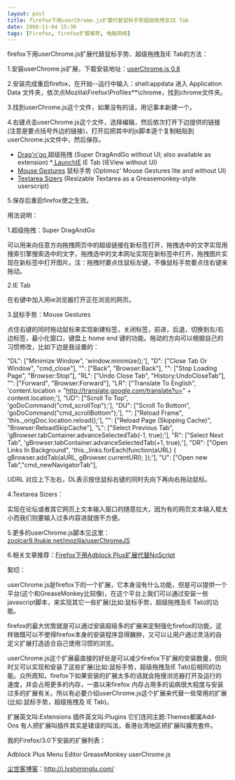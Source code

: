 ```yaml
---
layout: post
title: firefox下用userChrome.js扩展代替鼠标手势超级拖拽及IE Tab
date: 2008-11-04 15:30
tags: [Firefox, firefox扩展推荐, 电脑网络]
---
```

firefox下用userChrome.js扩展代替鼠标手势、超级拖拽及IE Tab的方法：

1.安装userChrome.js扩展，下载安装地址：<a href="http://mozilla.zeniko.ch/userchrome.js.xpi" target="_self">userChrome.js 0.8</a>

2.安装完成重启firefox，在开始--运行中输入：shell:appdata 进入 Application Data 文件夹，依次点Mozilla\Firefox\Profiles\**\chrome，找到chrome文件夹。

3.找到userChrome.js这个文件，如果没有的话，用记事本新建一个。

4.右键点击userChrome.js这个文件，选择编辑，然后依次打开下边提供的链接(注意是要点括号外边的链接)，打开后把其中的js脚本逐个复制粘贴到userChrome.js文件中，然后保存。

* <a href="http://www.google.com/notebook/public/11634302882914805260/BDRFtDAoQ1_f0s9Yj?hl=en" target="_self">Drag'n'go </a>超级拖拽 (Super DragAndGo without UI; also available as extension)
*<a href="http://www.google.com/notebook/public/11634302882914805260/BDRFtDAoQk_72s9Yj?hl=en"> LaunchIE</a> IE Tab (IEView without UI)
* <a href="http://www.google.com/notebook/public/11634302882914805260/BDRfMDAoQ16b4s9Yj?hl=en" target="_self">Mouse Gestures</a> 鼠标手势 (Optimoz' Mouse Gestures lite and without UI)
* <a href="http://www.google.com/notebook/public/11634302882914805260/BDQUnDAoQ2-_5s9Yj?hl=en" target="_self">Textarea Sizers</a> (Resizable Textarea as a Greasemonkey-style userscript)

5.保存后重启firefox使之生效。

用法说明：

1.超级拖拽：Super DragAndGo

可以用来向任意方向拖拽网页中的超级链接在新标签打开，拖拽选中的文字实现用搜索引擎搜索选中的文字，拖拽选中的文本网址实现在新标签中打开，拖拽图片实现在新标签中打开图片。注：拖拽时要点住鼠标左键，不像鼠标手势要点住右键来拖动。

2.IE Tab

在右键中加入用ie浏览器打开正在浏览的网页。

3.鼠标手势：Mouse Gestures

点住右键的同时拖动鼠标来实现新建标签，关闭标签，前进，后退，切换到左/右边标签，最小化窗口，键盘上 home end 键的功能。拖动的方向可以根据自己的习惯修改，比如下边是我设置的：

"DL": ["Minimize Window", 'window.minimize();'],
"D": ["Close Tab Or Window", "cmd_close"],
"": ["Back", "Browser:Back"],
"": ["Stop Loading Page", "Browser:Stop"],
"RL": ["Undo Close Tab", "History:UndoCloseTab"],
"": ["Forward", "Browser:Forward"],
"LR": ["Translate To English", 'content.location = "http://translate.google.com/translate?u=" + content.location;'],
"UD": ["Scroll To Top", 'goDoCommand("cmd_scrollTop");'],
"DU": ["Scroll To Bottom", 'goDoCommand("cmd_scrollBottom");'],
"": ["Reload Frame", 'this._origDoc.location.reload();'],
"": ["Reload Page (Skipping Cache)", "Browser:ReloadSkipCache"],
"L": ["Select Previous Tab", 'gBrowser.tabContainer.advanceSelectedTab(-1, true);'],
"R": ["Select Next Tab", 'gBrowser.tabContainer.advanceSelectedTab(+1, true);'],
"DR": ["Open Links In Background", 'this._links.forEach(function(aURL) { gBrowser.addTab(aURL, gBrowser.currentURI); });'],
"U": ["Open new Tab","cmd_newNavigatorTab"],

UDRL 对应上下左右，DL表示按住鼠标右键的同时先向下再向右拖动鼠标。

4.Textarea Sizers：

实现在论坛或者其它网页上文本输入窗口的随意拉大，因为有的网页文本输入框太小而我们则要输入过多内容进就很不方便。

5.更多的userChrome.js脚本见这里：<a href="http://zoolcar9.lhukie.net/mozilla/userChromeJS/" target="_self">zoolcar9.lhukie.net/mozilla/userChromeJS</a>

6.相关文章推荐：<a href="http://i.lvshiminglu.com/blog/100.html" target="_self">Firefox下用Adblock Plus扩展代替NoScript</a>

絮叨：

userChrome.js是firefox下的一个扩展，它本身没有什么功能，但是可以提供一个平台(这个和GreaseMonkey比较像)，在这个平台上我们可以通过安装一些javascript脚本，来实现其它一些扩展(比如:鼠标手势，超级拖拽及IE Tab)的功能。

firefox的最大优势就是可以通过安装超级多的扩展来定制强化firefox的功能，这样做既可以不使得firefox本身的安装程序显得臃肿，又可以让用户通过灵活的自定义扩展打造适合自己使用习惯的浏览。

userChrome.js这个扩展最直接的好处是可以减少firefox下扩展的安装数量，但同时又可以实现和安装了这些扩展(比如:鼠标手势，超级拖拽及IE Tab)后相同的功能。众所周知，firefox下如果安装的扩展太多的话就会拖慢浏览器打开及运行的速度，并会占用更多的内存，一直以来firefox 内存占用多的诟病很大程度与安装过多的扩展有关。所以有必要介绍userChrome.js这个扩展来代替一些常用的扩展(比如:鼠标手势，超级拖拽及 IE Tab)。

扩展英文叫:Extensions 插件英文叫:Plugins 它们连同主题:Themes都属Add-Ons 有人把扩展叫插件其实是错误的叫法，香港台湾地区把扩展叫擴充套件。

我的Firefox/3.0下安装的扩展列表：

Adblock Plus
Menu Editor
GreaseMonkey
userChrome.js

<a href="http://i.lvshiminglu.com/">尘世客博客</a>：<a href="http://i.lvshiminglu.com/">http://i.lvshiminglu.com/</a>

